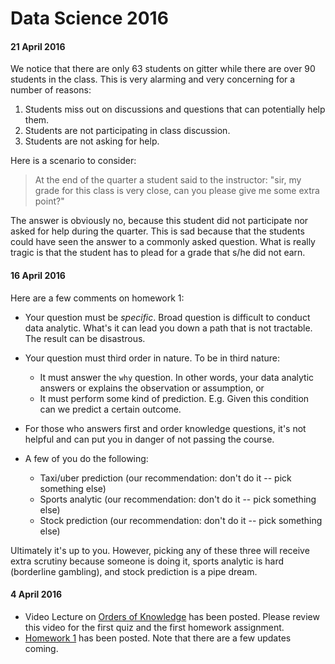 # Data Science 2016

#### 21 April 2016

We notice that there are only 63 students on gitter while there are over 90 students in the class.  This is very alarming and very concerning for a number of reasons:

1. Students miss out on discussions and questions that can potentially help them.
2. Students are not participating in class discussion.
3. Students are not asking for help.

Here is a scenario to consider:

> At the end of the quarter a student said to the instructor: "sir, my grade for this class is very close, can you please give me some extra point?"

The answer is obviously no, because this student did not participate nor asked for help during the quarter.  This is sad because that the students could have seen the answer to a commonly asked question.  What is really tragic is that the student has to plead for a grade that s/he did not earn. 

#### 16 April 2016

Here are a few comments on homework 1:

- Your question must be _specific_.  Broad question is difficult to conduct data analytic.  What's it can lead you down a path that is not tractable.  The result can be disastrous.

- Your question must third order in nature.  To be in third nature:
  - It must answer the `why` question.  In other words, your data analytic answers or explains the observation or assumption, or
  - It must perform some kind of prediction.  E.g. Given this condition can we predict a certain outcome.

- For those who answers first and order knowledge questions, it's not helpful and can put you in danger of not passing the course.

- A few of you do the following:
  - Taxi/uber prediction (our recommendation: don't do it -- pick something else)
  - Sports analytic (our recommendation: don't do it -- pick something else) 
  - Stock prediction (our recommendation: don't do it -- pick something else)

Ultimately it's up to you.  However, picking any of these three will receive extra scrutiny because someone is doing it, sports analytic is hard (borderline gambling), and stock prediction is a pipe dream.


#### 4 April 2016

- Video Lecture on [Orders of Knowledge](https://youtu.be/fEVZG5nYzqM) has been posted.  Please review this video for the first quiz and the first homework assignment.
- [Homework 1](notes/homeworks/homework1.md) has been posted.  Note that there are a few updates coming.  
